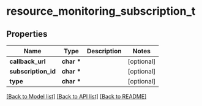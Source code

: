 # resource_monitoring_subscription_t

## Properties
Name | Type | Description | Notes
------------ | ------------- | ------------- | -------------
**callback_url** | **char \*** |  | [optional] 
**subscription_id** | **char \*** |  | [optional] 
**type** | **char \*** |  | [optional] 

[[Back to Model list]](../README.md#documentation-for-models) [[Back to API list]](../README.md#documentation-for-api-endpoints) [[Back to README]](../README.md)


